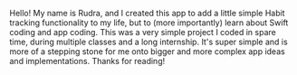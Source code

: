 Hello! My name is Rudra, and I created this app to add a little simple Habit tracking functionality to my life, but to (more importantly) learn about Swift coding and app coding. This was a very simple project I coded in spare time, during multiple classes and a long internship. It's super simple and is more of a stepping stone for me onto bigger and more complex app ideas and implementations. Thanks for reading! 
